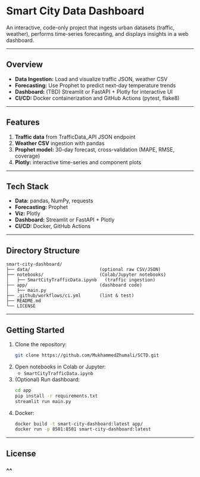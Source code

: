 <!--
    Documentation:
    This file is the README for the "Smart City Data Dashboard" project.
    It provides an overview, setup instructions, and usage guidelines for the dashboard,
    which is designed to visualize and analyze data relevant to smart city initiatives.
    Please refer to this document for project details and contribution information.
-->

# Smart City Data Dashboard

An interactive, code-only project that ingests urban datasets (traffic, weather), performs time-series forecasting, and displays insights in a web dashboard.

---

## Overview

- **Data Ingestion:** Load and visualize traffic JSON, weather CSV  
- **Forecasting:** Use Prophet to predict next-day temperature trends  
- **Dashboard:** (TBD) Streamlit or FastAPI + Plotly for interactive UI  
- **CI/CD:** Docker containerization and GitHub Actions (pytest, flake8)

---

## Features

1. **Traffic data** from TrafficData_API JSON endpoint  
2. **Weather CSV** ingestion with pandas  
3. **Prophet model:** 30-day forecast, cross-validation (MAPE, RMSE, coverage)  
4. **Plotly:** interactive time-series and component plots

---

## Tech Stack

- **Data:**        pandas, NumPy, requests  
- **Forecasting:** Prophet  
- **Viz:**         Plotly  
- **Dashboard:**   Streamlit or FastAPI + Plotly  
- **CI/CD:**       Docker, GitHub Actions

---

## Directory Structure

```
smart-city-dashboard/
├── data/                          (optional raw CSV/JSON) 
├── notebooks/                     (Colab/Jupyter notebooks)
│   ├── SmartCityTrafficData.ipynb   (traffic ingestion)
├── app/                           (dashboard code)
│   ├── main.py
├── .github/workflows/ci.yml       (lint & test)
├── README.md
└── LICENSE
```

---

## Getting Started

1. Clone the repository:
    ```sh
    git clone https://github.com/MukhammedZhumali/SCTD.git
    ```
2. Open notebooks in Colab or Jupyter:
    - `SmartCityTrafficData.ipynb`
3. (Optional) Run dashboard:
    ```sh
    cd app
    pip install -r requirements.txt
    streamlit run main.py
    ```
4. Docker:
    ```sh
    docker build -t smart-city-dashboard:latest app/
    docker run -p 8501:8501 smart-city-dashboard:latest
    ```

---

## License
### ^^